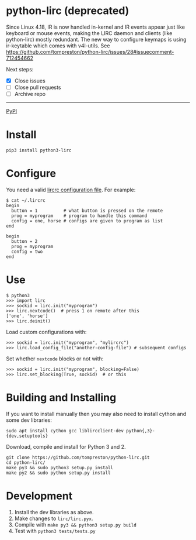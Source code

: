 python-lirc (deprecated)
========================

Since Linux 4.18, IR is now handled in-kernel and IR events appear just like
keyboard or mouse events, making the LIRC daemon and clients (like python-lirc)
mostly redundant. The new way to configure keymaps is using ir-keytable which
comes with v4l-utils. See
https://github.com/tompreston/python-lirc/issues/28#issuecomment-712454662

Next steps:
- [x] Close issues
- [ ] Close pull requests
- [ ] Archive repo

---

[PyPI](https://pypi.python.org/pypi/python-lirc/)

Install
=======

    pip3 install python3-lirc

Configure
=========

You need a valid [lircrc configuration file](http://www.lirc.org/html/configure.html#lircrc_format). For example:

    $ cat ~/.lircrc
    begin
      button = 1          # what button is pressed on the remote
      prog = myprogram    # program to handle this command
      config = one, horse # configs are given to program as list
    end

    begin
      button = 2
      prog = myprogram
      config = two
    end

Use
===

    $ python3
    >>> import lirc
    >>> sockid = lirc.init("myprogram")
    >>> lirc.nextcode()  # press 1 on remote after this
    ['one', 'horse']
    >>> lirc.deinit()

Load custom configurations with:

    >>> sockid = lirc.init("myprogram", "mylircrc")
    >>> lirc.load_config_file("another-config-file") # subsequent configs

Set whether `nextcode` blocks or not with:

    >>> sockid = lirc.init("myprogram", blocking=False)
    >>> lirc.set_blocking(True, sockid)  # or this


Building and Installing
=======================
If you want to install manually then you may also need to install
cython and some dev libraries:

    sudo apt install cython gcc liblircclient-dev python{,3}-{dev,setuptools}

Download, compile and install for Python 3 and 2.

    git clone https://github.com/tompreston/python-lirc.git
    cd python-lirc/
    make py3 && sudo python3 setup.py install
    make py2 && sudo python setup.py install

Development
===========
1. Install the dev libraries as above.
2. Make changes to `lirc/lirc.pyx`.
3. Compile with `make py3 && python3 setup.py build`
4. Test with `python3 tests/tests.py`
